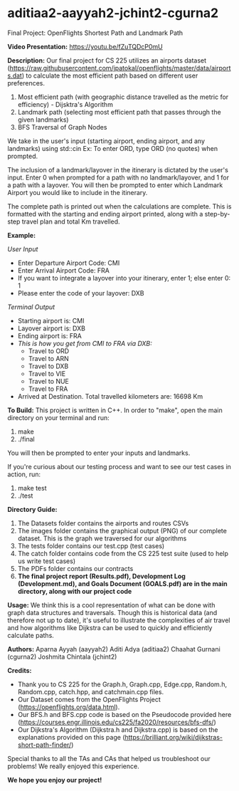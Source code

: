 # aditiaa2-aayyah2-jchint2-cgurna2
Final Project: OpenFlights Shortest Path and Landmark Path


**Video Presentation:** https://youtu.be/fZuTQDcP0mU


**Description:**
Our final project for CS 225 utilizes an airports dataset (https://raw.githubusercontent.com/jpatokal/openflights/master/data/airports.dat) to calculate the most efficient path based on different user preferences. 

1) Most efficient path (with geographic distance travelled as the metric for efficiency) - Dijsktra's Algorithm
2) Landmark path (selecting most efficient path that passes through the given landmarks)
3) BFS Traversal of Graph Nodes

We take in the user's input (starting airport, ending airport, and any landmarks) using std::cin
Ex: To enter ORD, type ORD (no quotes) when prompted. 

The inclusion of a landmark/layover in the itinerary is dictated by the user's input. Enter 0 when prompted for a path with no landmark/layover, and 1 for a path with a layover. You will then be prompted to enter which Landmark Airport you would like to include in the itinerary. 

The complete path is printed out when the calculations are complete. This is formatted with the starting and ending airport printed, along with a step-by-step travel plan and total Km travelled. 



**Example:**

*User Input*

- Enter Departure Airport Code: CMI
- Enter Arrival Airport Code: FRA
- If you want to integrate a layover into your itinerary, enter 1; else enter 0: 1
- Please enter the code of your layover: DXB


*Terminal Output*

- Starting airport is: CMI
- Layover airport is: DXB
- Ending airport is: FRA
- *This is how you get from CMI to FRA via DXB:*
  * Travel to ORD
  * Travel to ARN
  * Travel to DXB
  * Travel to VIE
  * Travel to NUE
  * Travel to FRA
- Arrived at Destination. Total travelled kilometers are: 16698 Km


**To Build:**
This project is written in C++.
In order to "make", open the main directory on your terminal and run:

1) make
2) ./final

You will then be prompted to enter your inputs and landmarks. 

If you're curious about our testing process and want to see our test cases in action, run:

1) make test
2) ./test



**Directory Guide:**
1) The Datasets folder contains the airports and routes CSVs
2) The images folder contains the graphical output (PNG) of our complete dataset. This is the graph we traversed for our algorithms
3) The tests folder contains our test.cpp (test cases)
4) The catch folder contains code from the CS 225 test suite (used to help us write test cases)
5) The PDFs folder contains our contracts
6) **The final project report (Results.pdf), Development Log (Development.md), and Goals Document (GOALS.pdf) are in the main directory, along with our project code**



**Usage:**
We think this is a cool representation of what can be done with graph data structures and traversals. Though this is historical data (and therefore not up to date), it's useful to illustrate the complexities of air travel and how algorithms like Dijkstra can be used to quickly and efficiently calculate paths. 



**Authors:**
Aparna Ayyah (aayyah2)
Aditi Adya (aditiaa2)
Chaahat Gurnani (cgurna2)
Joshmita Chintala (jchint2)



**Credits:**
- Thank you to CS 225 for the Graph.h, Graph.cpp, Edge.cpp, Random.h, Random.cpp, catch.hpp, and catchmain.cpp files. 
- Our Dataset comes from the OpenFlights Project (https://openflights.org/data.html).
- Our BFS.h and BFS.cpp code is based on the Pseudocode provided here (https://courses.engr.illinois.edu/cs225/fa2020/resources/bfs-dfs/)
- Our Dijkstra's Algorithm (Dijkstra.h and Dijkstra.cpp) is based on the explanations provided on this page (https://brilliant.org/wiki/dijkstras-short-path-finder/)

Special thanks to all the TAs and CAs that helped us troubleshoot our problems! We really enjoyed this experience. 


**We hope you enjoy our project!**
